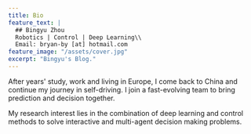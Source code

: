 ```yaml
---
title: Bio
feature_text: |
  ## Bingyu Zhou
  Robotics | Control | Deep Learning\\
  Email: bryan-by [at] hotmail.com
feature_image: "/assets/cover.jpg"
excerpt: "Bingyu's Blog."
---
```


After years' study, work and living in Europe, I come back to China and continue my journey in self-driving. I join a fast-evolving team to bring prediction and decision together.

My research interest lies in the combination of deep learning and control methods to solve interactive and multi-agent decision making problems.

